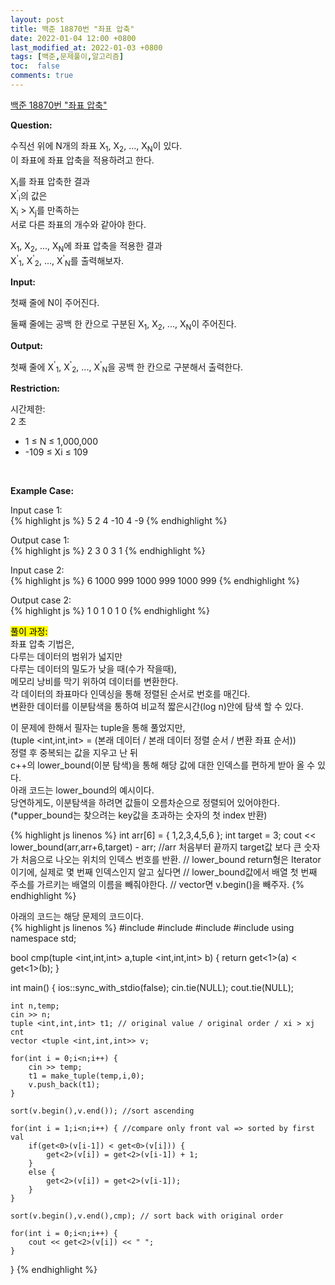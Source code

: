 ```yaml
---
layout: post
title: 백준 18870번 "좌표 압축"
date: 2022-01-04 12:00 +0800
last_modified_at: 2022-01-03 +0800
tags: [백준,문제풀이,알고리즘]
toc:  false
comments: true
---
```


[백준 18870번 "좌표 압축"](https://www.acmicpc.net/problem/18870)<br>

<strong>Question:</strong>  

수직선 위에 N개의 좌표 X<sub>1</sub>, X<sub>2</sub>, ..., X<sub>N</sub>이 있다. <br>
이 좌표에 좌표 압축을 적용하려고 한다. <br>

X<sub>i</sub>를 좌표 압축한 결과  <br>
X<sup>'</sup><sub>i</sub>의 값은  <br>
X<sub>i</sub> > X<sub>j</sub>를 만족하는  <br>
서로 다른 좌표의 개수와 같아야 한다. <br>

X<sub>1</sub>, X<sub>2</sub>, ..., X<sub>N</sub>에 좌표 압축을 적용한 결과  <br>
X<sup>'</sup><sub>1</sub>, X<sup>'</sup><sub>2</sub>, ..., X<sup>'</sup><sub>N</sub>를 출력해보자. <br>

<strong>Input:</strong>  

첫째 줄에 N이 주어진다. <br>

둘째 줄에는 공백 한 칸으로 구분된 X<sub>1</sub>, X<sub>2</sub>, ..., X<sub>N</sub>이 주어진다. <br>

<strong>Output:</strong>  


첫째 줄에 X<sup>'</sup><sub>1</sub>, X<sup>'</sup><sub>2</sub>, ..., X<sup>'</sup><sub>N</sub>을 공백 한 칸으로 구분해서 출력한다. <br>


<strong>Restriction:</strong>  


시간제한:<br>
2 초 <br>
<ul>
<li>1 ≤ N ≤ 1,000,000 </li>
<li>-109 ≤ Xi ≤ 109 </li>
</ul>
<br>

<strong>Example Case:</strong>   

Input case 1: <br>
{% highlight js %}
5
2 4 -10 4 -9
{% endhighlight %}

Output case 1: <br>
{% highlight js %}
2 3 0 3 1
{% endhighlight %}  

Input case 2: <br>
{% highlight js %}
6
1000 999 1000 999 1000 999
{% endhighlight %}

Output case 2: <br>
{% highlight js %}
1 0 1 0 1 0
{% endhighlight %}  


<mark>풀이 과정:</mark>  
좌표 압축 기법은,  <br>
다루는 데이터의 범위가 넓지만 <br>
다루는 데이터의 밀도가 낮을 때(수가 작을때),  <br>
메모리 낭비를 막기 위하여 데이터를 변환한다. <br>
각 데이터의 좌표마다 인덱싱을 통해 정렬된 순서로 번호를 매긴다.  <br>
변환한 데이터를 이분탐색을 통하여 비교적 짧은시간(log n)안에 탐색 할 수 있다. 
<p>

이 문제에 한해서 필자는 tuple을 통해 풀었지만,  <br>
(tuple <int,int,int> = (본래 데이터 / 본래 데이터 정렬 순서 / 변환 좌표 순서))<br>
정렬 후 중복되는 값을 지우고 난 뒤  <br>
c++의 lower_bound(이분 탐색)을 통해 해당 값에 대한 인덱스를 편하게 받아 올 수 있다. <br>
아래 코드는 lower_bound의 예시이다. <br>
당연하게도, 이분탐색을 하려면 값들이 오름차순으로 정렬되어 있어야한다.<br>
(*upper_bound는 찾으려는 key값을 초과하는 숫자의 첫 index 반환)
<p>

{% highlight js linenos %}
int arr[6] = { 1,2,3,4,5,6 };
int target = 3;
cout << lower_bound(arr,arr+6,target) - arr;
//arr 처음부터 끝까지 target값 보다 큰 숫자가 처음으로 나오는 위치의 인덱스 번호를 반환.
// lower_bound return형은 Iterator이기에, 실제로 몇 번째 인덱스인지 알고 싶다면
// lower_bound값에서 배열 첫 번째 주소를 가르키는 배열의 이름을 빼줘야한다.
// vector면 v.begin()을 빼주자.
{% endhighlight %}
<p>
아래의 코드는 해당 문제의 코드이다. <br>
{% highlight js linenos %}
#include <iostream>
#include <vector>
#include <algorithm>
#include <tuple>
using namespace std;

bool cmp(tuple <int,int,int> a,tuple <int,int,int> b) {
    return get<1>(a) < get<1>(b);
}

int main() {
    ios::sync_with_stdio(false);
    cin.tie(NULL);
    cout.tie(NULL);

    int n,temp;
    cin >> n;
    tuple <int,int,int> t1; // original value / original order / xi > xj cnt
    vector <tuple <int,int,int>> v;
    
    for(int i = 0;i<n;i++) {
        cin >> temp;
        t1 = make_tuple(temp,i,0);
        v.push_back(t1);
    }

    sort(v.begin(),v.end()); //sort ascending

    for(int i = 1;i<n;i++) { //compare only front val => sorted by first val
        if(get<0>(v[i-1]) < get<0>(v[i])) {
            get<2>(v[i]) = get<2>(v[i-1]) + 1; 
        }
        else {
            get<2>(v[i]) = get<2>(v[i-1]);
        }
    }

    sort(v.begin(),v.end(),cmp); // sort back with original order

    for(int i = 0;i<n;i++) {
        cout << get<2>(v[i]) << " ";
    }

}
{% endhighlight %}